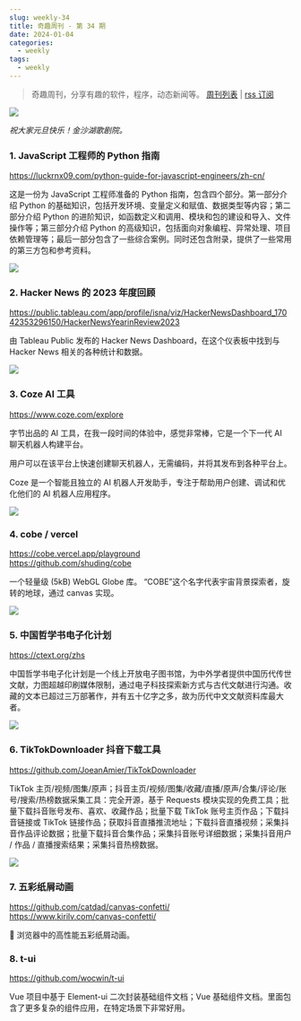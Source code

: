 ```yaml
---
slug: weekly-34
title: 奇趣周刊 - 第 34 期
date: 2024-01-04
categories:
  - weekly
tags:
  - weekly
---
```


> 奇趣周刊，分享有趣的软件，程序，动态新闻等。 [周刊列表](/categories/weekly/) | [rss 订阅](/categories/weekly/index.xml)

![](https://imgurl.zishu.me/2023/1703942301990.webp)

*祝大家元旦快乐！金沙湖歌剧院。*

### 1. JavaScript 工程师的 Python 指南

https://luckrnx09.com/python-guide-for-javascript-engineers/zh-cn/

这是一份为 JavaScript 工程师准备的 Python 指南，包含四个部分。第一部分介绍 Python 的基础知识，包括开发环境、变量定义和赋值、数据类型等内容；第二部分介绍 Python 的进阶知识，如函数定义和调用、模块和包的建设和导入、文件操作等；第三部分介绍 Python 的高级知识，包括面向对象编程、异常处理、项目依赖管理等；最后一部分包含了一些综合案例。同时还包含附录，提供了一些常用的第三方包和参考资料。

![](https://imgurl.zishu.me/2023/1703733767222.webp)

### 2. Hacker News 的 2023 年度回顾

https://public.tableau.com/app/profile/isna/viz/HackerNewsDashboard_17042353296150/HackerNewsYearinReview2023

由 Tableau Public 发布的 Hacker News Dashboard，在这个仪表板中找到与 Hacker News 相关的各种统计和数据。

![](https://imgurl.zishu.me/2023/1704250856738.webp)

### 3. Coze AI 工具

https://www.coze.com/explore

字节出品的 AI 工具，在我一段时间的体验中，感觉非常棒，它是一个下一代 AI 聊天机器人构建平台。

用户可以在该平台上快速创建聊天机器人，无需编码，并将其发布到各种平台上。

Coze 是一个智能且独立的 AI 机器人开发助手，专注于帮助用户创建、调试和优化他们的 AI 机器人应用程序。

![](https://imgurl.zishu.me/2023/1704251065910.webp)

### 4. cobe / vercel

https://cobe.vercel.app/playground  
https://github.com/shuding/cobe  

一个轻量级 (5kB) WebGL Globe 库。 “COBE”这个名字代表宇宙背景探索者，旋转的地球，通过 canvas 实现。

![](https://imgurl.zishu.me/2024/01/1704284114391.webp)

### 5. 中国哲学书电子化计划

https://ctext.org/zhs

中国哲学书电子化计划是一个线上开放电子图书馆，为中外学者提供中国历代传世文献，力图超越印刷媒体限制，通过电子科技探索新方式与古代文献进行沟通。收藏的文本已超过三万部著作，并有五十亿字之多，故为历代中文文献资料库最大者。

![](https://imgurl.zishu.me/2024/01/1704263468387.webp)

### 6. TikTokDownloader 抖音下载工具

https://github.com/JoeanAmier/TikTokDownloader

TikTok 主页/视频/图集/原声；抖音主页/视频/图集/收藏/直播/原声/合集/评论/账号/搜索/热榜数据采集工具：完全开源，基于 Requests 模块实现的免费工具；批量下载抖音账号发布、喜欢、收藏作品；批量下载 TikTok 账号主页作品；下载抖音链接或 TikTok 链接作品；获取抖音直播推流地址；下载抖音直播视频；采集抖音作品评论数据；批量下载抖音合集作品；采集抖音账号详细数据；采集抖音用户 / 作品 / 直播搜索结果；采集抖音热榜数据。

![](https://imgurl.zishu.me/2023/1703814201447.webp)

### 7. 五彩纸屑动画

https://github.com/catdad/canvas-confetti/  
https://www.kirilv.com/canvas-confetti/  

🎉 浏览器中的高性能五彩纸屑动画。

### 8. t-ui 

https://github.com/wocwin/t-ui

Vue 项目中基于 Element-ui 二次封装基础组件文档；Vue 基础组件文档。里面包含了更多复杂的组件应用，在特定场景下非常好用。
